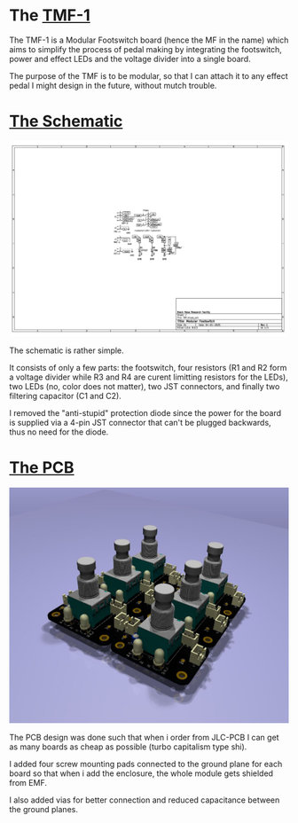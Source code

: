 # The [TMF-1](https://github.com/TudorSupica/TMF)

The TMF-1 is a Modular Footswitch board (hence the MF in the name) which aims to simplify the process of pedal making by integrating the footswitch, power and effect LEDs and the voltage divider into a single board.

The purpose of the TMF is to be modular, so that I can attach it to any effect pedal I might design in the future, without mutch trouble.

# [The Schematic](https://github.com/TudorSupica/TMF/blob/main/schematic/TMF.pdf)

![TMF_Schematic](https://github.com/TudorSupica/TMF/blob/main/schematic/TMF_Schematic.JPG)

The schematic is rather simple.

It consists of only a few parts: the footswitch, four resistors (R1 and R2 form a voltage divider while R3 and R4 are curent limitting resistors for the LEDs), two LEDs (no, color does not matter), two JST connectors, and finally two filtering capacitor (C1 and C2).

I removed the "anti-stupid" protection diode since the power for the board is supplied via a 4-pin JST connector that can't be plugged backwards, thus no need for the diode.

# [The PCB](https://github.com/TudorSupica/TMF/tree/main/PCB)
![3D-isometric](https://github.com/TudorSupica/TMF/blob/main/PCB/photos/3D/3D-isometric.JPG)

The PCB design was done such that when i order from JLC-PCB I can get as many boards as cheap as possible (turbo capitalism type shi).

I added four screw mounting pads connected to the ground plane for each board so that when i add the enclosure, the whole module gets shielded from EMF.

I also added vias for better connection and reduced capacitance between the ground planes.
